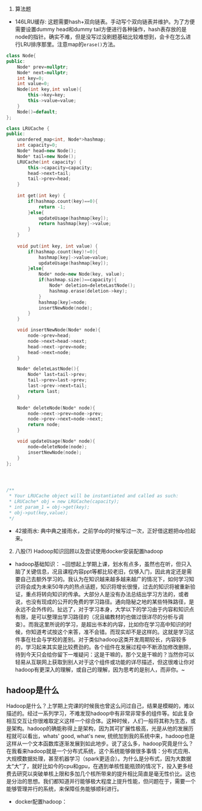 1. 算法题
- 146LRU缓存: 这题需要hash+双向链表。手动写个双向链表并维护。为了方便需要设置dummy head和dummy tail方便进行各种操作，hash表存放的是node的指针。确实不难，但是没写过没刷题基础比较难想到，会卡在怎么进行LRU排序那里。注意map的`erase()`方法。
```c++
class Node{
public:
    Node* prev=nullptr;
    Node* next=nullptr;
    int key=0;
    int value=0;
    Node(int key,int value){
        this->key=key;
        this->value=value;
    }
    Node()=default;
};

class LRUCache {
public:
    unordered_map<int, Node*>hashmap;
    int capacity=0;
    Node* head=new Node();
    Node* tail=new Node();
    LRUCache(int capacity) {
        this->capacity=capacity;
        head->next=tail;
        tail->prev=head;
    }
    
    int get(int key) {
        if(hashmap.count(key)==0){
            return -1;
        }else{
            updateUsage(hashmap[key]);
            return hashmap[key]->value;
        }
    }
    
    void put(int key, int value) {
        if(hashmap.count(key)!=0){
            hashmap[key]->value=value;
            updateUsage(hashmap[key]);  
        }else{
            Node* node=new Node(key, value);
            if(hashmap.size()==capacity){
                Node* deletion=deleteLastNode();
                hashmap.erase(deletion->key);
            }
            hashmap[key]=node;
            insertNewNode(node);
        }
    }

    void insertNewNode(Node* node){
        node->prev=head;
        node->next=head->next;
        head->next->prev=node;
        head->next=node;
    }

    Node* deleteLastNode(){
        Node* last=tail->prev;
        tail->prev=last->prev;
        last->prev->next=tail;
        return last;
    }

    Node* deleteNode(Node* node){
        node->next->prev=node->prev;
        node->prev->next=node->next;
        return node;
    }

    void updateUsage(Node* node){
        node=deleteNode(node);
        insertNewNode(node);
    }
};




/**
 * Your LRUCache object will be instantiated and called as such:
 * LRUCache* obj = new LRUCache(capacity);
 * int param_1 = obj->get(key);
 * obj->put(key,value);
 */
```
- 42接雨水: 典中典之接雨水，之前学dp的时候写过一次，正好借这题把dp捡起来。

2. 八股(?)
Hadoop知识回顾以及尝试使用docker安装配置hadoop

- hadoop基础知识：
~回想起上学期上课，划水有点多，虽然也在听，但只入脑了关键信息，况且课程内容ppt等都比较老旧，仅够入门，因此肯定还是需要自己去额外学习的。我认为在知识越来越多越来越广的情况下，如何学习知识将会成为未来50年内的热点话题，知识将增长很慢，过去的知识将被重新验证，重点将转向知识的传承。大部分人是没有办法总结出学习方法的，或者说，也没有现成的公开的免费的学习路径。通向隐秘之地的某些特殊路径，是永远不会外传的。扯远了，对于学习本身，大学以下的学习由于内容和知识点有限，是可以整理出学习路径的（况且编教材的也做过很详尽的分析与调查）。而我这里所说的学习，是超出书本的内容，比如你在学习高中知识的时候，你知道考试按这个来答，准不会错。而现实却不是这样的。这就是学习这件事在社会与学校的差别。对于类似hadoop这类开发周期较长，内容较多的，学习起来其实是比较费劲的。各个组件在发展过程中不断添加修改删除，待到今天只会给你留下一堆疑问：这是干嘛的，那个又是干嘛的？当然你可以轻易从互联网上获取到别人对于这个组件或功能的详尽描述，但这很难让你对hadoop有更深入的理解，或自己的理解，因为思考的是别人，而非你。~

## hadoop是什么
Hadoop是什么？上学期上完课的时候我也曾这么问过自己，结果是模糊的，难以描述的。经过一系列学习，不难发现hadoop中有非常非常多的组件等。如此复杂相互交互让你很难取定义这样一个综合体。这种时候，人们一般将其称为生态，或是架构。hadoop的确能称得上是架构，因为其可扩展性极高，光是从他的发展历程就可以看出，whats' good, what's new, 统统加到我的系统中来，hadoop也是这样从一个文本函数库逐渐发展到如此地步。说了这么多，hadoop究竟是什么？在我看来hadoop就是一个分布式系统，这个系统能够做很多事情：分布式应用、大规模数据处理，甚至机器学习（spark更适合）。为什么是分布式，因为大数据太“大”了，就好比如今的cpu和gpu，在遇到单核性能瓶颈的情况下，投入更多经费去研究以突破单核上限和多加几个核所带来的提升相比简直是毫无性价比。这也是分治的思想。我们都知道并行能够极大程度上提升性能，但问题在于，需要一个能够管理并行的系统，来保障任务能够顺利进行。

- docker配置hadoop：


